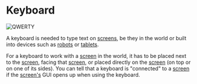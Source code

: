 # Keyboard

![QWERTY](oredict:opencomputers:keyboard)

A keyboard is needed to type text on [screens](screen1.md), be they in the world or built into devices such as [robots](robot.md) or [tablets](../item/tablet.md).

For a keyboard to work with a [screen](screen1.md) in the world, it has to be placed next to the [screen](screen1.md), facing that [screen](screen1.md), or placed directly on the [screen](screen1.md) (on top or on one of its sides). You can tell that a keyboard is "connected" to a [screen](screen1.md) if the [screen's](screen1.md) GUI opens up when using the keyboard.